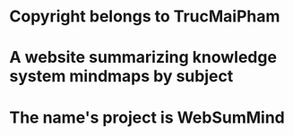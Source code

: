 # Copyright belongs to TrucMaiPham
# A website summarizing knowledge system mindmaps by subject
# The name's project is WebSumMind
